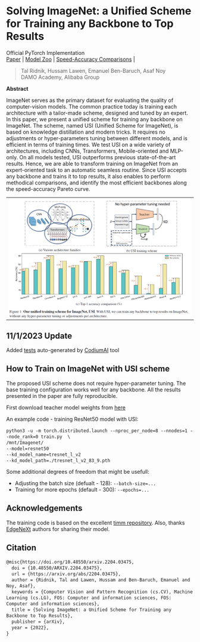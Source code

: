 # Solving ImageNet: a Unified Scheme for Training any Backbone to Top Results

Official PyTorch Implementation
<br> [Paper](http://arxiv.org/abs/2204.03475) | [Model Zoo](MODEL_ZOO.md) | [Speed-Accuracy Comparisons](Speed_Accuracy_Comparisons.md) |
> Tal Ridnik, Hussam Lawen, Emanuel Ben-Baruch, Asaf Noy<br/> DAMO Academy, Alibaba
> Group

**Abstract**

ImageNet serves as the primary dataset for evaluating the quality of computer-vision models. The common practice today is training each architecture with a tailor-made scheme, designed and tuned by an expert.
In this paper, we present a unified scheme for training any backbone on ImageNet. The scheme, named USI (Unified Scheme for ImageNet), is based on knowledge distillation and modern tricks.  It requires no adjustments or hyper-parameters tuning between different models, and is efficient in terms of training times.
We test USI on a wide variety of architectures, including CNNs, Transformers, Mobile-oriented and MLP-only. On all models tested, USI outperforms previous state-of-the-art results. Hence, we are able to transform training on ImageNet from an expert-oriented task to an automatic seamless routine.
Since USI accepts any backbone and trains it to top results, it also enables to perform methodical comparisons, and identify the most efficient backbones along the speed-accuracy Pareto curve.

<p align="center">
 <table class="tg">
   <tr>
    <td class="tg-c3ow"><img src="./pics/pic1.png" align="center" width="700""></td>
  </tr>
</table>
</p>

## 11/1/2023 Update
Added [tests](https://github.com/Alibaba-MIIL/Solving_ImageNet/blob/main/test/test_build_kd_model.py) auto-generated by [CodiumAI](https://www.codium.ai/) tool

## How to Train on ImageNet with USI scheme
The proposed USI scheme does not require hyper-parameter tuning. The base training configuration works well for any backbone.
All the results presented in the paper are fully reproducible.

First download teacher model weights from [here](https://miil-public-eu.oss-eu-central-1.aliyuncs.com/model-zoo/USI/tresnet_l_v2_83_9.pth)

An example code - training ResNet50 model with USI:
```
python3 -u -m torch.distributed.launch --nproc_per_node=8 --nnodes=1 --node_rank=0 train.py  \
/mnt/Imagenet/
--model=resnet50
--kd_model_name=tresnet_l_v2
--kd_model_path=./tresnet_l_v2_83_9.pth
```

Some additional degrees of freedom that might be usefull:

- Adjusting the batch size (defualt - 128): ```--batch-size=...```
- Training for more epochs (default - 300): ```--epochs=...```


## Acknowledgements

The training code is based on the excellent [timm repository](https://github.com/rwightman/pytorch-image-models). Also, thanks [EdgeNeXt](https://arxiv.org/pdf/2206.10589.pdf) authors for sharing their model.

## Citation
```
@misc{https://doi.org/10.48550/arxiv.2204.03475,
  doi = {10.48550/ARXIV.2204.03475},  
  url = {https://arxiv.org/abs/2204.03475},  
  author = {Ridnik, Tal and Lawen, Hussam and Ben-Baruch, Emanuel and Noy, Asaf},  
  keywords = {Computer Vision and Pattern Recognition (cs.CV), Machine Learning (cs.LG), FOS: Computer and information sciences, FOS: Computer and information sciences},  
  title = {Solving ImageNet: a Unified Scheme for Training any Backbone to Top Results},  
  publisher = {arXiv},  
  year = {2022},  
}  
```
